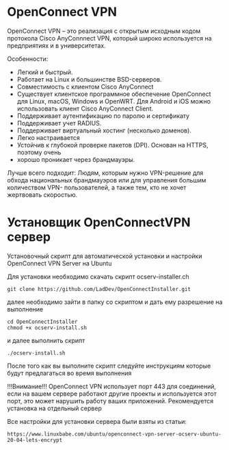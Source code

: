 # OpenConnect VPN

OpenConnect VPN – это реализация с открытым исходным кодом протокола Cisco 
AnyConnnect VPN, который широко используется на предприятиях и в 
университетах.


Особенности:
- Легкий и быстрый.
- Работает на Linux и большинстве BSD-серверов.
- Совместимость с клиентом Cisco AnyConnect
- Существует клиентское программное обеспечение OpenConnect для Linux, 
macOS, Windows и OpenWRT. Для Android и iOS можно использовать клиент Cisco 
AnyConnect Client.
- Поддерживает аутентификацию по паролю и сертификату
- Поддерживает учет RADIUS.
- Поддерживает виртуальный хостинг (несколько доменов).
- Легко настраивается
- Устойчив к глубокой проверке пакетов (DPI). Основан на HTTPS, поэтому очень 
- хорошо проникает через брандмауэры.

Лучше всего подходит: Людям, которым нужно VPN-решение для обхода 
национальных брандмауэров или для управления большим количеством VPN-
пользователей, а также тем, кто не хочет жертвовать скоростью.

# Установщик OpenConnectVPN сервер
Установочный скрипт для автоматической установки и настройки OpenConnect VPN Server на Ubuntu

Для установки необходимо скачать скрипт ocserv-installer.ch
```
git clone https://github.com/LadDev/OpenConnectInstaller.git
```
далее необходимо зайти в папку со скриптом и дать ему разрешение на выполнение

```
cd OpenConnectInstaller
chmod +x ocserv-install.sh
```
и далее выполнить скрипт

```
./ocserv-install.sh
```
После того как вы выполните скрипт следуйте инструкциям которые будут предлагаться во время выполнения


!!!Внимание!!! OpenConnect VPN использует порт 443 для соединений, если на вашем сервере работают другие проекты и используется этот порт, это может нарушить работу ваших приложений. 
Рекомендуется установка на отдельный сервер

Все настройки для установки сервера были взяты из статьи:
```url
https://www.linuxbabe.com/ubuntu/openconnect-vpn-server-ocserv-ubuntu-20-04-lets-encrypt
```
